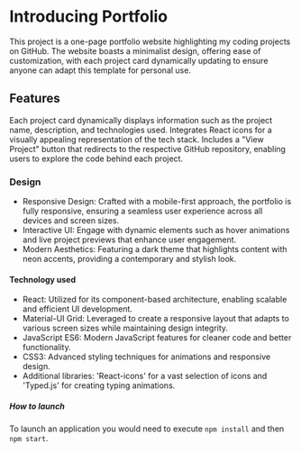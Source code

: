 # Introducing Portfolio

This project is a one-page portfolio website highlighting my coding projects on GitHub. The website boasts a minimalist design, 
offering ease of customization, with each project card dynamically updating to ensure anyone can adapt this template for personal use.

## Features

Each project card dynamically displays information such as the project name, description, and technologies used.
Integrates React icons for a visually appealing representation of the tech stack.
Includes a "View Project" button that redirects to the respective GitHub repository, enabling users to explore the code behind each project.

### Design

- Responsive Design: Crafted with a mobile-first approach, the portfolio is fully responsive, ensuring a seamless user experience across all devices and screen sizes.
- Interactive UI: Engage with dynamic elements such as hover animations and live project previews that enhance user engagement.
- Modern Aesthetics: Featuring a dark theme that highlights content with neon accents, providing a contemporary and stylish look.

#### Technology used

- React: Utilized for its component-based architecture, enabling scalable and efficient UI development.
- Material-UI Grid: Leveraged to create a responsive layout that adapts to various screen sizes while maintaining design integrity.
- JavaScript ES6: Modern JavaScript features for cleaner code and better functionality.
- CSS3: Advanced styling techniques for animations and responsive design.
- Additional libraries: 'React-icons' for a vast selection of icons and 'Typed.js' for creating typing animations.

##### How to launch

To launch an application you would need to execute ```npm install``` and then ```npm start```.
